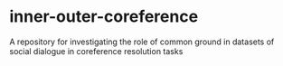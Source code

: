# inner-outer-coreference
A repository for investigating the role of common ground in datasets of social dialogue in coreference resolution tasks 
